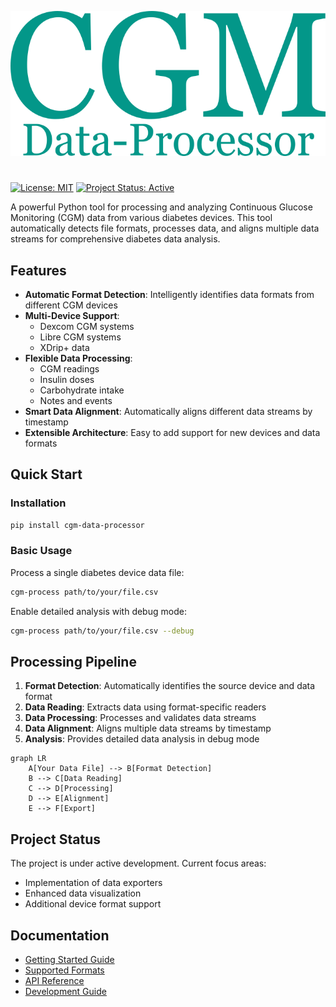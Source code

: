 ![CGM Logo](assets/logo_main.png)
# 
[![License: MIT](https://img.shields.io/badge/License-MIT-yellow.svg)](https://opensource.org/licenses/MIT)
[![Project Status: Active](https://www.repostatus.org/badges/latest/active.svg)](https://www.repostatus.org/#active)

A powerful Python tool for processing and analyzing Continuous Glucose Monitoring (CGM) data from various diabetes devices. This tool automatically detects file formats, processes data, and aligns multiple data streams for comprehensive diabetes data analysis.

## Features

- **Automatic Format Detection**: Intelligently identifies data formats from different CGM devices
- **Multi-Device Support**: 
    - Dexcom CGM systems
    - Libre CGM systems
    - XDrip+ data
- **Flexible Data Processing**:
    - CGM readings
    - Insulin doses
    - Carbohydrate intake
    - Notes and events
- **Smart Data Alignment**: Automatically aligns different data streams by timestamp
- **Extensible Architecture**: Easy to add support for new devices and data formats

## Quick Start

### Installation

```bash
pip install cgm-data-processor
```

### Basic Usage

Process a single diabetes device data file:

```bash
cgm-process path/to/your/file.csv
```

Enable detailed analysis with debug mode:

```bash
cgm-process path/to/your/file.csv --debug
```

## Processing Pipeline

1. **Format Detection**: Automatically identifies the source device and data format
2. **Data Reading**: Extracts data using format-specific readers
3. **Data Processing**: Processes and validates data streams
4. **Data Alignment**: Aligns multiple data streams by timestamp
5. **Analysis**: Provides detailed data analysis in debug mode


```mermaid
graph LR
    A[Your Data File] --> B[Format Detection]
    B --> C[Data Reading]
    C --> D[Processing]
    D --> E[Alignment]
    E --> F[Export]
```

## Project Status

The project is under active development. Current focus areas:


- Implementation of data exporters
- Enhanced data visualization
- Additional device format support

## Documentation

- [Getting Started Guide](getting-started/index.md)
- [Supported Formats](user-guide/supported-formats/index.md)
- [API Reference](api/index.md)
- [Development Guide](development/index.md)


